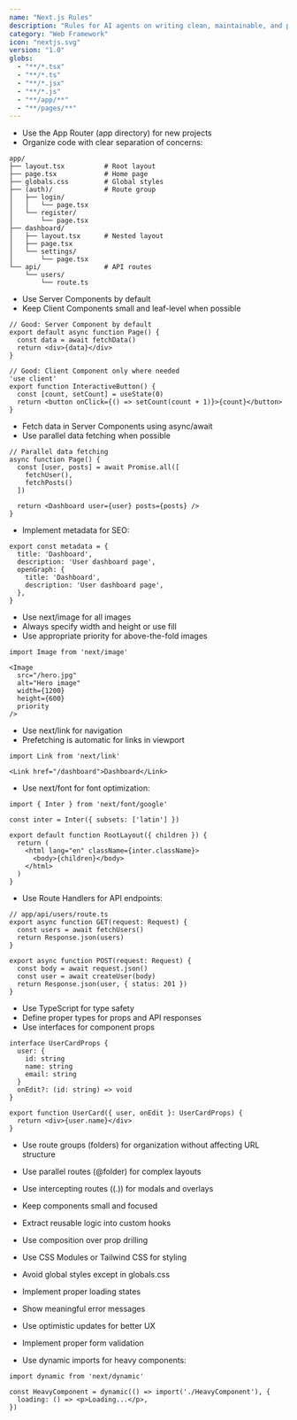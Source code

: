 ```yaml
---
name: "Next.js Rules"
description: "Rules for AI agents on writing clean, maintainable, and performant Next.js code"
category: "Web Framework"
icon: "nextjs.svg"
version: "1.0"
globs:
  - "**/*.tsx"
  - "**/*.ts"
  - "**/*.jsx"
  - "**/*.js"
  - "**/app/**"
  - "**/pages/**"
---
```


- Use the App Router (app directory) for new projects
- Organize code with clear separation of concerns:

```
app/
├── layout.tsx          # Root layout
├── page.tsx            # Home page
├── globals.css         # Global styles
├── (auth)/             # Route group
│   ├── login/
│   │   └── page.tsx
│   └── register/
│       └── page.tsx
├── dashboard/
│   ├── layout.tsx      # Nested layout
│   ├── page.tsx
│   └── settings/
│       └── page.tsx
└── api/                # API routes
    └── users/
        └── route.ts
```

- Use Server Components by default
- Keep Client Components small and leaf-level when possible

```tsx
// Good: Server Component by default
export default async function Page() {
  const data = await fetchData()
  return <div>{data}</div>
}

// Good: Client Component only where needed
'use client'
export function InteractiveButton() {
  const [count, setCount] = useState(0)
  return <button onClick={() => setCount(count + 1)}>{count}</button>
}
```

- Fetch data in Server Components using async/await
- Use parallel data fetching when possible

```tsx
// Parallel data fetching
async function Page() {
  const [user, posts] = await Promise.all([
    fetchUser(),
    fetchPosts()
  ])
  
  return <Dashboard user={user} posts={posts} />
}
```

- Implement metadata for SEO:

```tsx
export const metadata = {
  title: 'Dashboard',
  description: 'User dashboard page',
  openGraph: {
    title: 'Dashboard',
    description: 'User dashboard page',
  },
}
```

- Use next/image for all images
- Always specify width and height or use fill
- Use appropriate priority for above-the-fold images

```tsx
import Image from 'next/image'

<Image
  src="/hero.jpg"
  alt="Hero image"
  width={1200}
  height={600}
  priority
/>
```

- Use next/link for navigation
- Prefetching is automatic for links in viewport

```tsx
import Link from 'next/link'

<Link href="/dashboard">Dashboard</Link>
```

- Use next/font for font optimization:

```tsx
import { Inter } from 'next/font/google'

const inter = Inter({ subsets: ['latin'] })

export default function RootLayout({ children }) {
  return (
    <html lang="en" className={inter.className}>
      <body>{children}</body>
    </html>
  )
}
```

- Use Route Handlers for API endpoints:

```tsx
// app/api/users/route.ts
export async function GET(request: Request) {
  const users = await fetchUsers()
  return Response.json(users)
}

export async function POST(request: Request) {
  const body = await request.json()
  const user = await createUser(body)
  return Response.json(user, { status: 201 })
}
```

- Use TypeScript for type safety
- Define proper types for props and API responses
- Use interfaces for component props

```tsx
interface UserCardProps {
  user: {
    id: string
    name: string
    email: string
  }
  onEdit?: (id: string) => void
}

export function UserCard({ user, onEdit }: UserCardProps) {
  return <div>{user.name}</div>
}
```

- Use route groups (folders) for organization without affecting URL structure
- Use parallel routes (@folder) for complex layouts
- Use intercepting routes ((.)) for modals and overlays

- Keep components small and focused
- Extract reusable logic into custom hooks
- Use composition over prop drilling


- Use CSS Modules or Tailwind CSS for styling
- Avoid global styles except in globals.css

- Implement proper loading states
- Show meaningful error messages
- Use optimistic updates for better UX
- Implement proper form validation

- Use dynamic imports for heavy components:

```tsx
import dynamic from 'next/dynamic'

const HeavyComponent = dynamic(() => import('./HeavyComponent'), {
  loading: () => <p>Loading...</p>,
})
```
